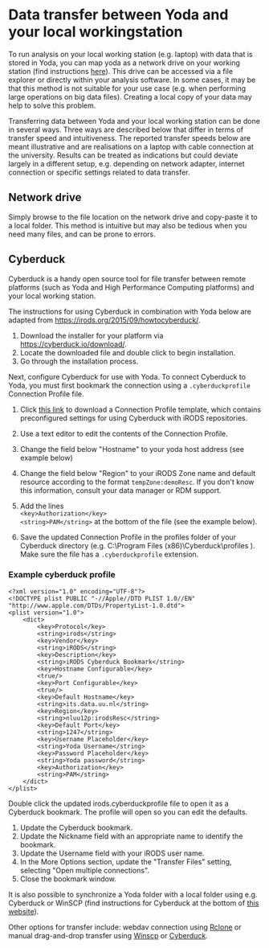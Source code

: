 # Data transfer between Yoda and your local workingstation

To run analysis on your local working station (e.g. laptop) with data that is stored in Yoda, you can map yoda as a network drive on your working station (find instructions [here](https://yoda.sites.uu.nl/home/how-to-quick-guide/create-a-network-share/)). This drive can be accessed via a file explorer or directly within your analysis software. In some cases, it may be that this method is not suitable for your use case (e.g. when performing large operations on big data files). Creating a local copy of your data may help to solve this problem.

Transferring data between Yoda and your local working station can be done in several ways. Three ways are described below that differ in terms of transfer speed and intuitiveness. The reported transfer speeds below are meant illustrative and are realisations on a laptop with cable connection at the university. Results can be treated as indications but could deviate largely in a different setup, e.g. depending on network adapter, internet connection or specific settings related to data transfer.

## Network drive
Simply browse to the file location on the network drive and copy-paste it to a local folder. This method is intuitive but may also be tedious when you need many files, and can be prone to errors.

## Cyberduck
Cyberduck is a handy open source tool for file transfer between remote platforms (such as Yoda and High Performance Computing platforms) and your local working station.

The instructions for using Cyberduck in combination with Yoda below are adapted from https://irods.org/2015/09/howtocyberduck/.

1. Download the installer for your platform via https://cyberduck.io/download/.
2. Locate the downloaded file and double click to begin installation. 
3. Go through the installation process. 

Next, configure Cyberduck for use with Yoda.
To connect Cyberduck to Yoda, you must first bookmark the connection using a `.cyberduckprofile` Connection Profile file.

1. Click [this link](http://people.renci.org/~danb/FOR_DEMOS/cyberduck/irods.cyberduckprofile) to download a Connection Profile template, which contains preconfigured settings for using Cyberduck with iRODS repositories.

2. Use a text editor to edit the contents of the Connection Profile.

3. Change the field below "Hostname" to your yoda host address (see example below)

4. Change the field below "Region" to your iRODS Zone name and default resource according to the format `tempZone:demoResc`. If you don't know this information, consult your data manager or RDM support.

5. Add the lines  
`<key>Authorization</key>`  
`<string>PAM</string>`
at the bottom of the file (see the example below).

6. Save the updated Connection Profile in the profiles folder of your Cyberduck directory (e.g. C:\Program Files (x86)\Cyberduck\profiles ). Make sure the file has a `.cyberduckprofile` extension.


### Example cyberduck profile
```
<?xml version="1.0" encoding="UTF-8"?>
<!DOCTYPE plist PUBLIC "-//Apple//DTD PLIST 1.0//EN" "http://www.apple.com/DTDs/PropertyList-1.0.dtd">
<plist version="1.0">
    <dict>
        <key>Protocol</key>
        <string>irods</string>
        <key>Vendor</key>
        <string>iRODS</string>
        <key>Description</key>
        <string>iRODS Cyberduck Bookmark</string>
        <key>Hostname Configurable</key>
        <true/>
        <key>Port Configurable</key>
        <true/>
        <key>Default Hostname</key>
        <string>its.data.uu.nl</string>
        <key>Region</key>
        <string>nluu12p:irodsResc</string>
        <key>Default Port</key>
        <string>1247</string>
        <key>Username Placeholder</key>
        <string>Yoda Username</string>
        <key>Password Placeholder</key>
        <string>Yoda password</string>
        <key>Authorization</key>
        <string>PAM</string>
    </dict>
</plist>
```

Double click the updated irods.cyberduckprofile file to open it as a Cyberduck bookmark. The profile will open so you can edit the defaults.

1. Update the Cyberduck bookmark.
2. Update the Nickname field with an appropriate name to identify the bookmark.
3. Update the Username field with your iRODS user name.
4. In the More Options section, update the "Transfer Files" setting, selecting "Open multiple connections".
5. Close the bookmark window.




 It is also possible to synchronize a Yoda folder with a local folder using e.g. Cyberduck or WinSCP (find instructions for Cyberduck at the bottom of  [this website](https://yoda.sites.uu.nl/home/how-to-quick-guide/create-a-network-share/create-a-network-share-on-windows-using-cyberduck/)). 

Other options for transfer include: webdav connection using [Rclone](https://rclone.org/) or manual drag-and-drop transfer using [Winscp](https://winscp.net/) or [Cyberduck](https://cyberduck.io/).
